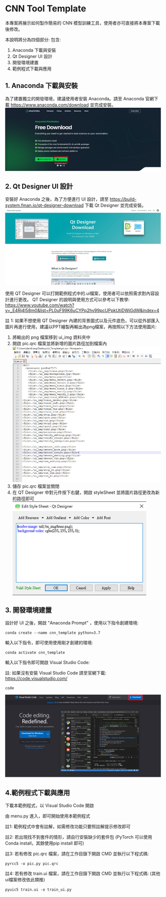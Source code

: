 # CNN Tool Template

本專案將展示如何製作簡易的 CNN 模型訓練工具，使用者亦可直接將本專案下載後修改。

本說明將分為四個部分: 包含:
1. Anaconda 下載與安裝
2. Qt Designer UI 設計
3. 開發環境建置
4. 範例程式下載與應用



## 1. Anaconda 下載與安裝
為了建置獨立的開發環境，建議使用者安裝 Anaconda。請至 Anaconda 官網下載 https://www.anaconda.com/download 並完成安裝。
![image](/img/1.jpg)

## 2. Qt Designer UI 設計
安裝好 Anaconda 之後，為了方便進行 UI 設計，請至 https://build-system.fman.io/qt-designer-download 下載 Qt Designer 並完成安裝。
![image](/img/2.jpg)

使用 QT Designer 可以打開範例程式中的.ui檔案，使用者可以依照需求對內容設計進行更改。
QT Designer 的說明與使用方式可以參考以下教學: https://www.youtube.com/watch?v=_E4Rj4I58m0&list=PL0uF99K6uCYPp2hv99pcUPpkUtiDWjGdW&index=4

註 1: 如果不想使用  QT Designer 內建的背景圖式以及元件底色，可以從外部匯入圖片再進行使用，建議以PPT繪製再輸出為png檔案，再按照以下方法使用圖片:
1. 將輸出的 png 檔案移到 ui_img 資料夾中
2. 開啟 pic.qrc 檔案並將新增的圖片路徑加到檔案內
![image](/img/3.jpg)
4. 儲存 pic.qrc 檔案並關閉
5. 在 QT Designer 中對元件按下右鍵，開啟 styleSheet 並將圖片路徑更改為新的路徑即可
![image](/img/4.jpg)

## 3. 開發環境建置
設計好 UI 之後，開啟 "Anaconda Prompt" ，使用以下指令創建環境:
```
conda create --name cnn_template python=3.7
```

輸入以下指令，即可使用使用剛才創建的環境:
```
conda activate cnn_template
```

輸入以下指令即可開啟 Visual Studio Code:

註: 如果沒有安裝 Visual Studio Code 請至官網下載: https://code.visualstudio.com/
```
code
```
![image](/img/5.jpg)

## 4.範例程式下載與應用
下載本範例程式，以 Visual Studio Code 開啟

由 menu.py 進入，即可開始使用本範例程式

註1: 範例程式中會有註解，如需修改功能只要照註解提示修改即可

註2: 若出現找不到套件的情形，請自行安裝缺少的套件包 (PyTorch 可以使用 Conda install，其餘使用pip install 即可)

註3: 若有修改 pic.qrc 檔案，請在工作目錄下開啟 CMD 並執行以下程式碼:

```
pyrcc5 -o pic.py pic.qrc
```
註4: 若有修改 train.ui 檔案，請在工作目錄下開啟 CMD 並執行以下程式碼: (其他ui檔案修改依此類推)
```
pyuic5 train.ui -o train_ui.py
```


